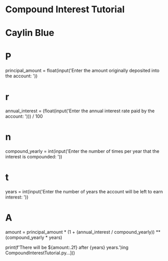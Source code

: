 # Compound Interest Tutorial
# Caylin Blue

# P
principal_amount = float(input('Enter the amount originally deposited into the account: '))
# r
annual_interest = (float(input('Enter the annual interest rate paid by the account: '))) / 100
# n
compound_yearly = int(input('Enter the number of times per year that the interest is compounded: '))
# t
years = int(input('Enter the number of years the account will be left to earn interest: '))

# A
amount = principal_amount * (1 + (annual_interest / compound_yearly)) ** (compound_yearly * years)

print(f'There will be ${amount:.2f} after {years} years.')ing CompoundInterestTutorial.py…]()
